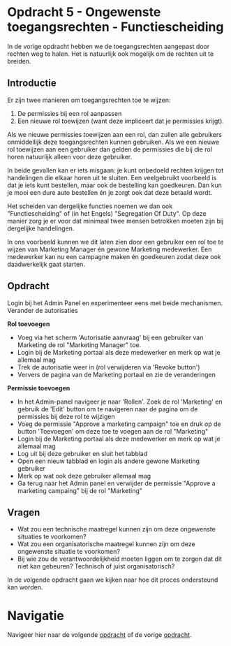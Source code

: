 # Opdracht 5 - Ongewenste toegangsrechten - Functiescheiding

In de vorige opdracht hebben we de toegangsrechten aangepast door rechten weg te halen. Het is natuurlijk ook mogelijk
om de rechten uit te breiden.

## Introductie

Er zijn twee manieren om toegangsrechten toe te wijzen:

1. De permissies bij een rol aanpassen
2. Een nieuwe rol toewijzen (want deze impliceert dat je permissies krijgt).

Als we nieuwe permissies toewijzen aan een rol, dan zullen alle gebruikers onmiddellijk deze toegangsrechten kunnen
gebruiken. Als we een nieuwe rol toewijzen aan een gebruiker dan gelden de permissies die bij die rol horen natuurlijk
alleen voor deze gebruiker.

In beide gevallen kan er iets misgaan: je kunt onbedoeld rechten krijgen tot handelingen die elkaar horen uit te
sluiten. Een veelgebruikt voorbeeld is dat je iets kunt bestellen, maar ook de bestelling kan goedkeuren. Dan kun
je mooi een dure auto bestellen én je zorgt ook dat deze betaald wordt.

Het scheiden van dergelijke functies noemen we dan ook "Functiescheiding" of (in het Engels) "Segregation Of Duty". Op
deze manier zorg je er voor dat minimaal twee mensen betrokken moeten zijn bij dergelijke handelingen.

In ons voorbeeld kunnen we dit laten zien door een gebruiker een rol toe te wijzen van Marketing Manager én gewone
Marketing medewerker. Een medewerker kan nu een campagne maken én goedkeuren zodat deze ook daadwerkelijk gaat starten.

## Opdracht

Login bij het Admin Panel en experimenteer eens met beide mechanismen. Verander de autorisaties

**Rol toevoegen**

* Voeg via het scherm 'Autorisatie aanvraag' bij een gebruiker van Marketing de rol "Marketing Manager" toe.
* Login bij de Marketing portaal als deze medewerker en merk op wat je allemaal mag
* Trek de autorisatie weer in (rol verwijderen via 'Revoke button')
* Ververs de pagina van de Marketing portaal en zie de veranderingen

**Permissie toevoegen**

* In het Admin-panel navigeer je naar 'Rollen'. Zoek de rol 'Marketing' en gebruik de 'Edit' button om te navigeren
  naar de pagina om de permissies bij deze rol te wijzigen
* Voeg de permissie "Approve a marketing campaign" toe en druk op de button 'Toevoegen' om deze toe te voegen aan de
  rol "Marketing"
* Login bij de Marketing portaal als deze medewerker en merk op wat je allemaal mag
* Log uit bij deze gebruiker en sluit het tabblad
* Open een nieuw tabblad en login als andere gewone Marketing gebruiker
* Merk op wat ook deze gebruiker allemaal mag
* Ga terug naar het Admin panel en verwijder de permissie "Approve a marketing campaing" bij de rol "Marketing"

## Vragen

* Wat zou een technische maatregel kunnen zijn om deze ongewenste situaties te voorkomen?
* Wat zou een organisatorische maatregel kunnen zijn om deze ongewenste situatie te voorkomen?
* Bij wie zou de verantwoordelijkheid moeten liggen om te zorgen dat dit niet kan gebeuren? Technisch of juist
  organisatorisch?

In de volgende opdracht gaan we kijken naar hoe dit proces ondersteund kan worden.

# Navigatie

Navigeer hier naar de volgende [opdracht](./Oefening%2006.MD) of de vorige [opdracht](./Oefening%2004.MD).